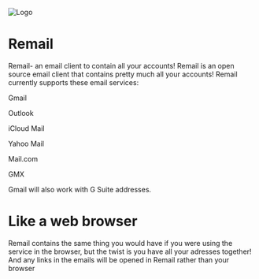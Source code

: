 ![Logo](https://the-remail-team.github.io/img/remail%20icon%20big.png)


# Remail
Remail- an email client to contain all your accounts! Remail is an open source email client that contains pretty much all your accounts! Remail currently supports these email services: 

Gmail 

Outlook 

iCloud Mail 

Yahoo Mail 

Mail.com

GMX

Gmail will also work with G Suite addresses.

# Like a web browser
Remail contains the same thing you would have if you were using the service in the browser, but the twist is you have all your adresses together! And any links in the emails will be opened in Remail rather than your browser
